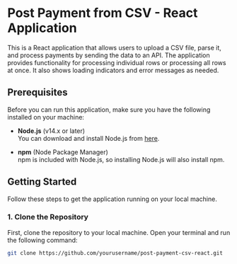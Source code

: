# Post Payment from CSV - React Application

This is a React application that allows users to upload a CSV file, parse it, and process payments by sending the data to an API. The application provides functionality for processing individual rows or processing all rows at once. It also shows loading indicators and error messages as needed.

## Prerequisites

Before you can run this application, make sure you have the following installed on your machine:

- **Node.js** (v14.x or later)  
  You can download and install Node.js from [here](https://nodejs.org/).
  
- **npm** (Node Package Manager)  
  npm is included with Node.js, so installing Node.js will also install npm.

## Getting Started

Follow these steps to get the application running on your local machine.

### 1. Clone the Repository

First, clone the repository to your local machine. Open your terminal and run the following command:

```bash
git clone https://github.com/yourusername/post-payment-csv-react.git

